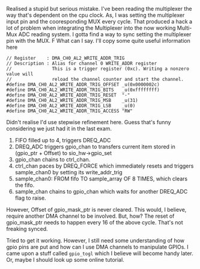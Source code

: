 Realised a stupid but serious mistake.
I've been reading the multiplexer the way that's dependent on the cpu clock.
As, I was setting the multiplexer input pin and the cooresponding MUX every cycle.
That produced a hack a lot of problem when integrating the Multiplexer into the now working Multi-Mux ADC reading system.
I gotta find a way to sync setting the multiplexer pin with the MUX.
F
What can I say.
I'll copy some quite useful information here
```
// Register    : DMA_CH0_AL2_WRITE_ADDR_TRIG
// Description : Alias for channel 0 WRITE_ADDR register
//               This is a trigger register (0xc). Writing a nonzero value will
//               reload the channel counter and start the channel.
#define DMA_CH0_AL2_WRITE_ADDR_TRIG_OFFSET _u(0x0000002c)
#define DMA_CH0_AL2_WRITE_ADDR_TRIG_BITS   _u(0xffffffff)
#define DMA_CH0_AL2_WRITE_ADDR_TRIG_RESET  "-"
#define DMA_CH0_AL2_WRITE_ADDR_TRIG_MSB    _u(31)
#define DMA_CH0_AL2_WRITE_ADDR_TRIG_LSB    _u(0)
#define DMA_CH0_AL2_WRITE_ADDR_TRIG_ACCESS "RW"
```


Didn't realise I'd use stepwise refinement here.
Guess that's funny considering we just had it in the last exam.

1. FIFO filled up to 4, triggers DREQ_ADC
2. DREQ_ADC triggers gpio_chan to transfers current item stored in (gpio_ptr + Offset) to sio_hw->gpio_set
3. gpio_chan chains to ctrl_chan.
4. ctrl_chan paces by DREQ_FORCE which immediately resets and triggers sample_chan0 by setting its write_addr_trig
5. sample_chan0: FROM fifo TO sample_array OF 8 TIMES, which clears the fifo.
6. sample_chan chains to gpio_chan which waits for another DREQ_ADC flag to raise.

However, Offset of gpio_mask_ptr is never cleared. This would, I believe, require another DMA channel to be involved.
But, how? The reset of gpio_mask_ptr needs to happen every 16 of the above cycle. That's not freaking synced.


Tried to get it working. However, I still need some understanding of how gpio pins are put and how can I use DMA channels to manipulate GPIOs. I came upon a stuff called `gpio_togl` which I believe will become handy later. Or, maybe I should look up some online tutorial.

